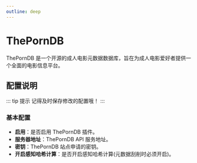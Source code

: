 ```yaml
---
outline: deep
---
```


# ThePornDB

ThePornDB 是一个开源的成人电影元数据数据库，旨在为成人电影爱好者提供一个全面的电影信息平台。

<a-image style="border-radius: 12px" src="/images/usage/integration-theporndb-001.png" />

## 配置说明
::: tip 提示
记得及时保存修改的配置哦！
:::

### 基本配置
- **启用**：是否启用 ThePornDB 插件。
- **服务器地址**：ThePornDB API 服务地址。
- **密钥**：ThePornDB 站点申请的密钥。
- **开启感知哈希计算**：是否开启感知哈希计算(元数据刮削时必须开启)。